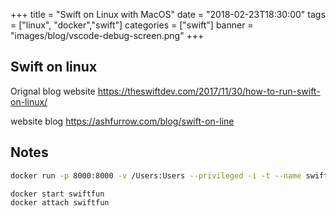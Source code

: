 +++
title = "Swift on Linux with MacOS"
date = "2018-02-23T18:30:00"
tags = ["linux", "docker","swift"]
categories = ["swift"]
banner = "images/blog/vscode-debug-screen.png"
+++

## Swift on linux
Orignal blog website https://theswiftdev.com/2017/11/30/how-to-run-swift-on-linux/

website blog https://ashfurrow.com/blog/swift-on-line

## Notes

```bash
docker run -p 8000:8000 -v /Users:Users --privileged -i -t --name swiftfun swiftdocker/swift:latest /bin/bash
```

```bash
docker start swiftfun
docker attach swiftfun
```